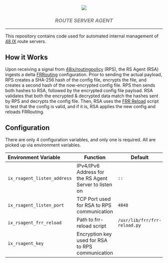 <div align="center">
  
  <img href="https://48ix.net" src="https://res.cloudinary.com/ix-48/image/upload/v1594108320/logo-wide-light.svg" />

  <br/>
  <div style="color: #808080; font-style:italic;">
    <h3>
      ROUTE SERVER AGENT
    </h3>
  </div>

</div>

<hr/>

This repository contains code used for automated internal management of [48 IX](https://48ix.net) route servers.

## How it Works

Upon receiving a signal from [48ix/routingpolicy](https://github.com/48ix/routingpolicy) (RPS), the RS Agent (RSA) ingests a delta [FRRouting](https://frrouting.org) configuration. Prior to sending the actual payload, RPS creates a SHA-256 hash of the config file, encrypts the file, and creates a second hash of the now-encrypted config file. RPS then sends both hashes to RSA, followed by the encrypted config file payload. RSA validates that both the encrypted & decrypted data match the hashes sent by RPS and decrypts the config file. Then, RSA uses the [FRR Reload](http://docs.frrouting.org/en/latest/frr-reload.html) script to test that the config is valid, and if it is, RSA applies the new config and reloads FRRouting.

## Configuration

There are only 4 configuration variables, and only one is required. All are picked up via environment variables.

| Environment Variable        | Function                                               | Default                      |
| :-------------------------- | ------------------------------------------------------ | ---------------------------- |
| `ix_rsagent_listen_address` | IPv4/IPv6 Address for the RS Agent Server to listen on | `::`                         |
| `ix_rsagent_listen_port`    | TCP Port used for RSA to RPS communication             | `4848`                       |
| `ix_rsagent_frr_reload`     | Path to frr-reload script                              | `/usr/lib/frr/frr-reload.py` |
| `ix_rsagent_key`            | Encryption key used for RSA to RPS communication       |                              |
